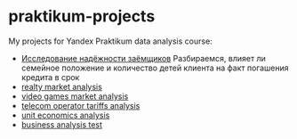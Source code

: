 # praktikum-projects
My projects for Yandex Praktikum data analysis course:
- [Исследование надёжности заёмщиков](credit_bank/project_kredit_Alexgnik.ipynb)
Разбираемся, влияет ли семейное положение и количество детей клиента на факт погашения кредита в срок
- [realty market analysis](realty_market_analysis/project_flat_Piter_Alexgnik.ipynb)
- [video games market analysis](video_games_market_analysis/project_computer_games_rate_side_AlexGal.ipynb)
- [telecom operator tariffs analysis](telecom_operator_tariffs_analysis/project_statistic_Alexgnik.ipynb)
- [unit economics analysis](unit_economics_analysis/project_unit_economy.ipynb)
- [business analysis test](business_analysis_test/a_b_test_alexgnik.ipynb)